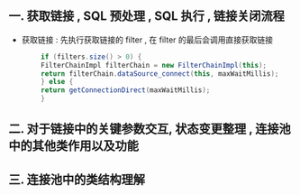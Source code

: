 
## 一. 获取链接 , SQL 预处理 , SQL 执行 , 链接关闭流程
- 获取链接 : 先执行获取链接的 filter , 在 filter 的最后会调用直接获取链接
```java
        if (filters.size() > 0) {
        FilterChainImpl filterChain = new FilterChainImpl(this);
        return filterChain.dataSource_connect(this, maxWaitMillis);
        } else {
        return getConnectionDirect(maxWaitMillis);
        }
```


## 二. 对于链接中的关键参数交互, 状态变更整理 , 连接池中的其他类作用以及功能


## 三. 连接池中的类结构理解